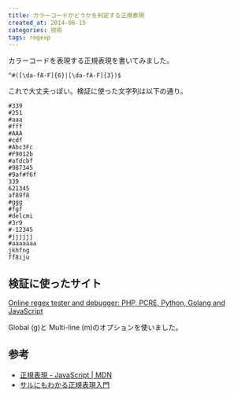 ```yaml
---
title: カラーコードかどうかを判定する正規表現
created_at: 2014-06-15
categories: 技術
tags: regexp
---
```


カラーコードを表現する正規表現を書いてみました。

```
^#([\da-fA-F]{6}|[\da-fA-F]{3})$
```

これで大丈夫っぽい。検証に使った文字列は以下の通り。

```
#339
#251
#aaa
#fff
#AAA
#cdf
#Abc3Fc
#F9012b
#afdcbf
#987345
#9af#f6f
339
621345
af89f8
#ggg
#fgf
#delcmi
#3r9
#-12345
#jjjjjj
#aaaaaaa
jkhfng
ff8iju
```

## 検証に使ったサイト

[Online regex tester and debugger: PHP, PCRE, Python, Golang and JavaScript](https://regex101.com/)

Global (g)と Multi-line (m)のオプションを使いました。

## 参考

- [正規表現 - JavaScript | MDN](https://developer.mozilla.org/ja/docs/Web/JavaScript/Guide/Regular_Expressions)
- [サルにもわかる正規表現入門](http://www.mnet.ne.jp/~nakama/)
